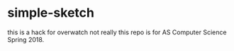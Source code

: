 # simple-sketch
this is a hack for overwatch
not really
this repo is for AS Computer Science Spring 2018.
